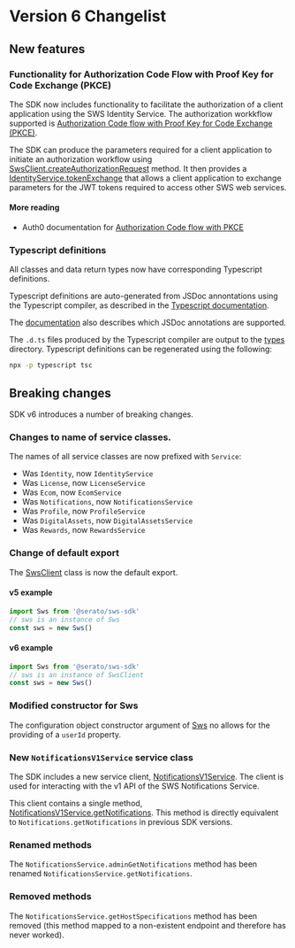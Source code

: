 # Version 6 Changelist

## New features

### Functionality for Authorization Code Flow with Proof Key for Code Exchange (PKCE)

The SDK now includes functionality to facilitate the authorization of a client application using the SWS Identity Service. The authorization workkflow supported is [Authorization Code flow with Proof Key for Code Exchange (PKCE)](https://oauth.net/2/pkce/).

The SDK can produce the parameters required for a client application to initiate an authorization workflow using [SwsClient.createAuthorizationRequest](./src/SwsClient.js) method. It then provides a [IdentityService.tokenExchange](./src/Identity.js) that allows a client application to exchange parameters for the JWT tokens required to access other SWS web services.

#### More reading

- Auth0 documentation for [Authorization Code flow with PKCE](https://auth0.com/docs/authorization/flows/authorization-code-flow-with-proof-key-for-code-exchange-pkce)

### Typescript definitions

All classes and data return types now have corresponding Typescript definitions.

Typescript definitions are auto-generated from JSDoc annontations using the Typescript compiler, as described in the [Typescript documentation](https://www.typescriptlang.org/docs/handbook/declaration-files/dts-from-js.html).

The [documentation](https://www.typescriptlang.org/docs/handbook/jsdoc-supported-types.html) also describes which JSDoc annotations are supported.

The `.d.ts` files produced by the Typescript compiler are output to the [types](./types) directory. Typescript definitions can be regenerated using the following:

```bash
npx -p typescript tsc
```

## Breaking changes

SDK v6 introduces a number of breaking changes.

### Changes to name of service classes.

The names of all service classes are now prefixed with `Service`:

- Was `Identity`, now `IdentityService`
- Was `License`, now `LicenseService`
- Was `Ecom`, now `EcomService`
- Was `Notifications`, now `NotificationsService`
- Was `Profile`, now `ProfileService`
- Was `DigitalAssets`, now `DigitalAssetsService`
- Was `Rewards`, now `RewardsService`

### Change of default export

The [SwsClient](./src/SwsClient.js) class is now the default export.

#### v5 example

```javascript
import Sws from '@serato/sws-sdk'
// sws is an instance of Sws
const sws = new Sws()
```

#### v6 example

```javascript
import Sws from '@serato/sws-sdk'
// sws is an instance of SwsClient
const sws = new Sws()
```

### Modified constructor for Sws

The configuration object constructor argument of [Sws](./src/Sws.js) no allows for the providing of a `userId` property.

### New `NotificationsV1Service` service class

The SDK includes a new service client, [NotificationsV1Service](./src/NotificationsV1.js). The client is used for interacting with the v1 API of the SWS Notifications Service.

This client contains a single method, [NotificationsV1Service.getNotifications](./src/NotificationsV1.js). This method is directly equivalent to `Notifications.getNotifications` in previous SDK versions.

### Renamed methods

The `NotificationsService.adminGetNotifications` method has been renamed `NotificationsService.getNotifications`.

### Removed methods

The `NotificationsService.getHostSpecifications` method has been removed (this method mapped to a non-existent endpoint and therefore has never worked).
